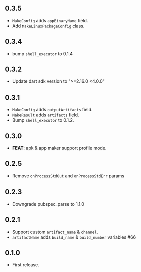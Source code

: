 ## 0.3.5

* `MakeConfig` adds `appBinaryName` field.
* Add `MakeLinuxPackageConfig` class.

## 0.3.4

* bump `shell_executor` to 0.1.4

## 0.3.2

* Update dart sdk version to ">=2.16.0 <4.0.0"

## 0.3.1

* `MakeConfig` adds `outputArtifacts` field.
* `MakeResult` adds `artifacts` field.
* Bump `shell_executor` to 0.1.2.

## 0.3.0

* **FEAT**: apk & app maker support profile mode.

## 0.2.5

* Remove `onProcessStdOut` and `onProcessStdErr` params

## 0.2.3

* Downgrade pubspec_parse to 1.1.0

## 0.2.1

* Support custom `artifact_name` & `channel`.
* `artifactName` adds `build_name` & `build_number` variables #66

## 0.1.0

* First release.
